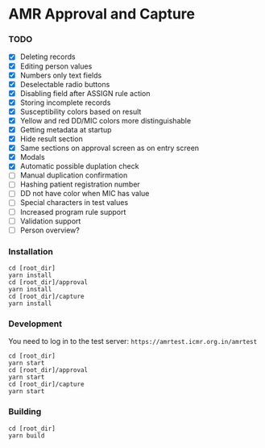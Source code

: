 # AMR Approval and Capture

### TODO
- [x] Deleting records
- [x] Editing person values
- [x] Numbers only text fields
- [x] Deselectable radio buttons
- [x] Disabling field after ASSIGN rule action
- [x] Storing incomplete records
- [x] Susceptibility colors based on result
- [x] Yellow and red DD/MIC colors more distinguishable
- [x] Getting metadata at startup
- [x] Hide result section
- [x] Same sections on approval screen as on entry screen
- [x] Modals
- [x] Automatic possible duplation check
- [ ] Manual duplication confirmation
- [ ] Hashing patient registration number
- [ ] DD not have color when MIC has value
- [ ] Special characters in test values
- [ ] Increased program rule support
- [ ] Validation support
- [ ] Person overview?

### Installation
```
cd [root_dir]
yarn install
cd [root_dir]/approval
yarn install
cd [root_dir]/capture
yarn install
```

### Development
You need to log in to the test server:
`https://amrtest.icmr.org.in/amrtest`

```
cd [root_dir]
yarn start
cd [root_dir]/approval
yarn start
cd [root_dir]/capture
yarn start
```

### Building
```
cd [root_dir]
yarn build
```
